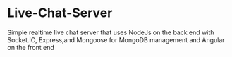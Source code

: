 # Live-Chat-Server
Simple realtime live chat server that uses NodeJs on the back end with Socket.IO, Express,and Mongoose for MongoDB management and Angular on the front end
